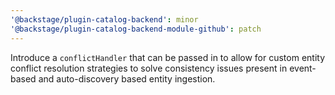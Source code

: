 ```yaml
---
'@backstage/plugin-catalog-backend': minor
'@backstage/plugin-catalog-backend-module-github': patch
---
```


Introduce a `conflictHandler` that can be passed in to allow for custom entity conflict resolution strategies to solve consistency issues present in event-based and auto-discovery based entity ingestion.
